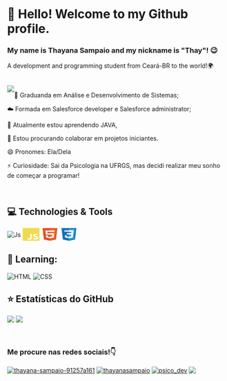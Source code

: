 # 👋 Hello! Welcome to my Github profile.
### My name is Thayana Sampaio and my nickname is "Thay"! 😉  
A development and programming student from Ceará-BR to the world!🌍

 <br>


<img align="left" src="https://user-images.githubusercontent.com/107767842/202066343-1431c05f-f4d9-47c7-bb91-0711d8e261de.gif">


<p align="center">

🔭 Graduanda em Análise e Desenvolvimento de Sistemas;

 ☁️ Formada em Salesforce developer e Salesforce administrator;

🌱 Atualmente estou aprendendo JAVA, 
 
👯 Estou procurando colaborar em projetos iniciantes.
 
😄 Pronomes: Ela/Dela

⚡ Curiosidade: Sai da Psicologia na UFRGS, mas decidi realizar meu sonho de começar a programar! 
</p>


<div style="display: inline_block"><br>
  
  ## 💻 Technologies & Tools
   <img align="center" alt="Js" height="30" width="40" src="https://cdn.jsdelivr.net/gh/devicons/devicon/icons/salesforce/salesforce-original.svg">   
  <img align="center" alt="Js" height="30" width="40" src="https://raw.githubusercontent.com/devicons/devicon/master/icons/javascript/javascript-plain.svg">
  <img align="center" alt="HTML" height="30" width="40" src="https://raw.githubusercontent.com/devicons/devicon/master/icons/html5/html5-original.svg">
  <img align="center" alt="CSS" height="30" width="40" src="https://raw.githubusercontent.com/devicons/devicon/master/icons/css3/css3-original.svg">
  
  ## 🚀  Learning:
  <img align="center" alt="HTML" height="30" width="40" src="https://cdn.jsdelivr.net/gh/devicons/devicon/icons/react/react-original-wordmark.svg">           
  <img align="center" alt="CSS" height="45" width="55" src="https://cdn.jsdelivr.net/gh/devicons/devicon/icons/php/php-plain.svg">           


## ⭐ Estatísticas do GitHub

<p alinhar = "centro">
  <img height="180em" src = "https://github-readme-stats.vercel.app/api?username=ThayanaSampaio&show_icons=true&theme=tokyonight&line_height=27">
  <img height="180em" src="https://github-readme-stats.vercel.app/api/top-langs/?username=ThayanaSampaio&layout=compact&langs_count=6&theme=tokyonight"/>
</p>
</div>

 <br>
 
   
 
<h3 align="left">Me procure nas redes sociais!👇</h3>
<p align="left">
<a href="https://linkedin.com/in/thayana-sampaio-91257a161" target="_blank"><img align="center" src="https://raw.githubusercontent.com/rahuldkjain/github-profile-readme-generator/master/src/images/icons/Social/linked-in-alt.svg"  alt="thayana-sampaio-91257a161" height="30" width="40"></a>
<a href="https://instagram.com/thayanasampaio" target="_blank"><img align="center" src="https://raw.githubusercontent.com/rahuldkjain/github-profile-readme-generator /master/src/images/icons/Social/instagram.svg" alt="thayanasampaio" height="30" width="40" target="_blank"></a>
<a href="https://twitter.com/Psico_Dev" target="_blank"><img align="center" src="https://raw.githubusercontent.com/rahuldkjain/github-profile-readme-generator/master/src/images/icons/Social/twitter.svg" alt="psico_dev" height="30" width="40" target="_blank"></a>
<a href ="mailto:thayana.s.sampaio@gmail.com"><img align="center" src="https://img.shields.io/badge/-Gmail-%23325?style=for-the-badge&logo=gmail&logoColor=white" target="_blank"></a>
</p>

  </div>

 

